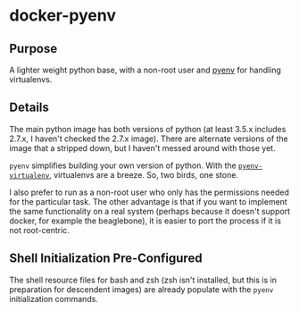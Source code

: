 # docker-pyenv

## Purpose

A lighter weight python base, with a non-root user and
[pyenv](https://github.com/yyuu/pyenv) for handling virtualenvs.

## Details

The main python image has both versions of python (at least 3.5.x includes
2.7.x, I haven't checked the 2.7.x image).  There are alternate versions of the
image that a stripped down, but I haven't messed around with those yet.

`pyenv` simplifies building your own version of python.  With the
[`pyenv-virtualenv`](https://github.com/yyuu/pyenv-virtualenv), virtualenvs are
a breeze.  So, two birds, one stone.

I also prefer to run as a non-root user who only has the permissions needed for
the particular task.  The other advantage is that if you want to implement the
same functionality on a real system (perhaps because it doesn't support docker,
for example the beaglebone), it is easier to port the process if it is not
root-centric.

## Shell Initialization Pre-Configured

The shell resource files for bash and zsh (zsh isn't installed, but this is in
preparation for descendent images) are already populate with the `pyenv`
initialization commands.
